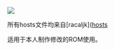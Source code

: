 ![](https://www.google.com/logos/doodles/2015/teachers-day-2015-indonesia-5421184665518080.2-hp2x.gif)


所有hosts文件均来自[racaljk]([hosts](https://raw.githubusercontent.com/racaljk/hosts/master/hosts)



适用于本人制作修改的ROM使用。
